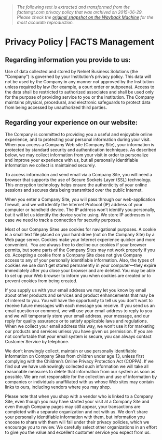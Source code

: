 > *The following text is extracted and transformed from the factsmgt.com privacy policy that was archived on 2015-06-29. Please check the [original snapshot on the Wayback Machine](https://web.archive.org/web/20150629035816id_/http%3A//factsmgt.com/privacy-policy) for the most accurate reproduction.*

# Privacy Policy | FACTS Management

## Regarding information you provide to us:

Use of data collected and stored by Nelnet Business Solutions (the “Company”) is governed by your Institution’s privacy policy. This data will not be used by the Company in any manner not approved by the Institution unless required by law (for example, a court order or subpoena). Access to the data shall be restricted to authorized associates and shall be used only for the purpose of providing service to you or the Institution. The Company maintains physical, procedural, and electronic safeguards to protect data from being accessed by unauthorized third parties.

## Regarding your experience on our website:

The Company is committed to providing you a useful and enjoyable online experience, and to protecting your personal information during your visit. When you access a Company Web site (Company Site), your information is protected by standard security and authentication techniques. As described below, we may collect information from your visit in order to personalize and improve your experience with us, but all personally identifiable information we collect is maintained securely.

To access information and send email via a Company Site, you will need a browser that supports the use of Secure Sockets Layer (SSL) technology. This encryption technology helps ensure the authenticity of your online sessions and secures data being transmitted over the public Internet.

When you enter a Company Site, you will pass through our web-application firewall, and we will identify the Internet Protocol (IP) address of your computer or handheld device. The IP address won’t identify you personally, but it will let us identify the device you’re using. We store IP addresses in case we need to track a connection for security purposes.

Most of our Company Sites use cookies for navigational purposes. A cookie is a small text file placed on your hard drive (not on the Company Site) by a Web page server. Cookies make your Internet experience quicker and more convenient.  You are always free to decline our cookies if your browser permits, but some parts of the Company Sites may not work properly if you do. Accepting a cookie from a Company Site does not give Company access to any of your personally identifiable information. Also, the types of cookies we use don’t get stored permanently in your computer—they expire immediately after you close your browser and are deleted. You may be able to set up your Web browser to inform you when cookies are created or to prevent cookies from being created.

If you supply us with your email address we may let you know by email about other products and services and product enhancements that may be of interest to you. You will have the opportunity to tell us you don’t want to receive future messages with each message you receive. If you send us an email question or comment, we will use your email address to reply to you and we will temporarily store your email address, your message, and our reply for quality assurance or to satisfy applicable laws and regulations. When we collect your email address this way, we won’t use it for marketing our products and services unless you have given us permission. If you are not comfortable that your email system is secure, you can always contact Customer Service by telephone.

We don’t knowingly collect, maintain or use personally identifiable information on Company Sites from children under age 13, unless first complying with the Children’s Online Privacy Protection Act (COPPA). If we find out we have unknowingly collected such information we will take all reasonable measures to delete that information from our system as soon as possible. We are not responsible for the collection and use of information by companies or individuals unaffiliated with us whose Web sites may contain links to ours, including vendors where you may shop.

Please note that when you shop with a vendor who is linked to a Company Site, even though you may have started your visit at a Company Site and even though Company pages may still appear, your transactions are completed with a separate organization and not with us. We don’t share your personally identifiable information with them, but information you choose to share with them will fall under their privacy policies, which we encourage you to review. We carefully select other organizations in an effort to give you the value and excellent customer service you expect from us.
